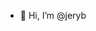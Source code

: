 - 👋 Hi, I’m @jeryb

<!---
jeryb/jeryb is a ✨ special ✨ repository because its `README.md` (this file) appears on your GitHub profile.
You can click the Preview link to take a look at your changes.
--->
